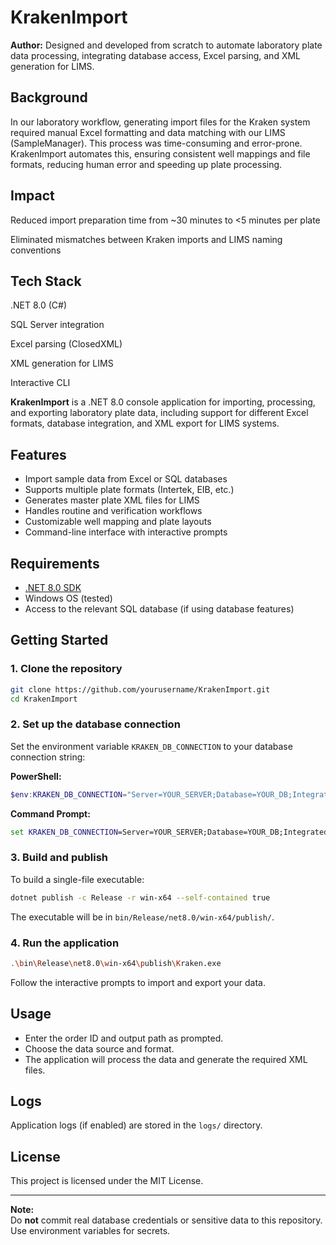 # KrakenImport

**Author:** Designed and developed from scratch to automate laboratory plate data processing, integrating database access, Excel parsing, and XML generation for LIMS.

## Background
In our laboratory workflow, generating import files for the Kraken system required manual Excel formatting and data matching with our LIMS (SampleManager). This process was time-consuming and error-prone.
KrakenImport automates this, ensuring consistent well mappings and file formats, reducing human error and speeding up plate processing.


    
## Impact

Reduced import preparation time from ~30 minutes to <5 minutes per plate

Eliminated mismatches between Kraken imports and LIMS naming conventions

## Tech Stack

.NET 8.0 (C#)

SQL Server integration

Excel parsing (ClosedXML)

XML generation for LIMS

Interactive CLI

**KrakenImport** is a .NET 8.0 console application for importing, processing, and exporting laboratory plate data, including support for different Excel formats, database integration, and XML export for LIMS systems.


## Features

- Import sample data from Excel or SQL databases
- Supports multiple plate formats (Intertek, EIB, etc.)
- Generates master plate XML files for LIMS
- Handles routine and verification workflows
- Customizable well mapping and plate layouts
- Command-line interface with interactive prompts

## Requirements

- [.NET 8.0 SDK](https://dotnet.microsoft.com/download)
- Windows OS (tested)
- Access to the relevant SQL database (if using database features)

## Getting Started

### 1. Clone the repository

```sh
git clone https://github.com/yourusername/KrakenImport.git
cd KrakenImport
```

### 2. Set up the database connection

Set the environment variable `KRAKEN_DB_CONNECTION` to your database connection string:

**PowerShell:**
```powershell
$env:KRAKEN_DB_CONNECTION="Server=YOUR_SERVER;Database=YOUR_DB;Integrated Security=True;"
```

**Command Prompt:**
```cmd
set KRAKEN_DB_CONNECTION=Server=YOUR_SERVER;Database=YOUR_DB;Integrated Security=True;
```

### 3. Build and publish

To build a single-file executable:

```sh
dotnet publish -c Release -r win-x64 --self-contained true
```

The executable will be in `bin/Release/net8.0/win-x64/publish/`.

### 4. Run the application

```sh
.\bin\Release\net8.0\win-x64\publish\Kraken.exe
```

Follow the interactive prompts to import and export your data.

## Usage

- Enter the order ID and output path as prompted.
- Choose the data source and format.
- The application will process the data and generate the required XML files.

## Logs

Application logs (if enabled) are stored in the `logs/` directory.

## License

This project is licensed under the MIT License.

---

**Note:**  
Do **not** commit real database credentials or sensitive data to this repository. Use environment variables for secrets.

